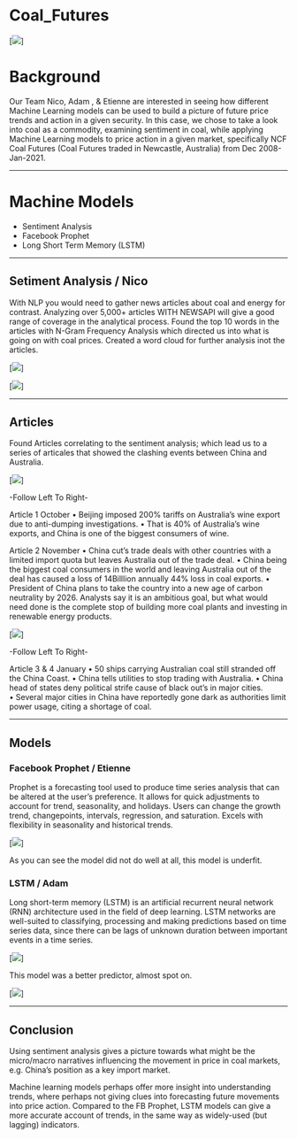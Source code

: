 # Coal_Futures


[<img src="Pics/Coal_pic.jpg"/>]
# Background 
  Our Team Nico, Adam , & Etienne are interested in seeing how different Machine Learning models can be used to build a picture of future price trends and action in a given security.
In this case, we chose to take a look into coal as a commodity, examining sentiment in coal, while applying Machine Learning models to price action in a given market, specifically NCF Coal Futures (Coal Futures traded in Newcastle, Australia) from Dec 2008-Jan-2021.

---

# Machine Models 
- Sentiment Analysis
- Facebook Prophet
- Long Short Term Memory (LSTM)

---

## Setiment Analysis    /         Nico 
   With NLP you would need to gather news articles about coal and energy for contrast. 
  Analyzing over 5,000+ articles WITH NEWSAPI will give a good range of coverage in the analytical process.
  Found the top 10 words in the articles with N-Gram Frequency Analysis which directed us into what is going on with coal prices.
  Created a word cloud for further analysis inot the articles. 



[<img src="Pics/sentiment.PNG"/>]




[<img src="Pics/word_cloud.PNG"/>]

---


## Articles 


Found Articles correlating to the sentiment analysis; which lead us to a series of articales that showed the clashing events between China and Australia.




[<img src="Pics/Articles 1.PNG"/>]



-Follow Left To Right-

Article 1 October
•	Beijing imposed 200% tariffs on Australia’s wine export due to anti-dumping investigations. 
•	 That is 40% of Australia’s wine exports, and China is one of the biggest consumers of wine.


Article 2 November 
•	China cut’s trade deals with other countries with a limited import quota but leaves Australia out of the trade deal.
•	China being the biggest coal consumers in the world and leaving Australia out of the deal has caused a loss of 14Billlion annually 44% loss in coal exports. 
•	President of China plans to take the country into a new age of carbon neutrality by 2026. Analysts say it is an ambitious goal, but what would need done is the complete stop of building more coal plants and investing in renewable energy products. 






[<img src="Pics/Articles 2.PNG"/>]


-Follow Left To Right-



Article 3 & 4 January
•	50 ships carrying Australian coal still stranded off the China Coast. 
•	China tells utilities to stop trading with Australia.
•	China head of states deny political strife cause of black out’s in major cities.  
•	Several major cities in China have reportedly gone dark as authorities limit power usage, citing a shortage of coal.

---


## Models

### Facebook Prophet       /         Etienne

Prophet is a forecasting tool used to produce time series analysis that can be altered at the user’s preference.
It allows for quick adjustments to account for trend, seasonality, and holidays.
Users can change the growth trend, changepoints, intervals, regression, and saturation. 
Excels with flexibility in seasonality and historical trends.



[<img src="Pics/FB_prophet.PNG"/>]

As you can see the model did not do well at all,  this model is underfit.


### LSTM       /        Adam


Long short-term memory (LSTM) is an artificial recurrent neural network (RNN) architecture used in the field of deep learning. 
LSTM networks are well-suited to classifying, processing and making predictions based on time series data, since there can be lags of unknown duration between important events in a time series.



[<img src="Pics/lstm_model.PNG"/>]


This model was a better predictor, almost spot on.  


[<img src="Pics/Data_1.PNG"/>]

---

## Conclusion

Using sentiment analysis gives a picture towards what might be the micro/macro narratives influencing the movement in price in coal markets, e.g. China’s position as a key import market.

Machine learning models perhaps offer more insight into understanding trends, where perhaps not giving clues into forecasting future movements into price action. 
Compared to the FB Prophet, LSTM models can give a more accurate account of trends, in the same way as widely-used (but lagging) indicators.


























